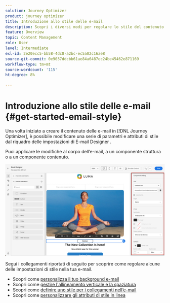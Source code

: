 ```yaml
---
solution: Journey Optimizer
product: journey optimizer
title: Introduzione allo stile delle e-mail
description: Scopri i diversi modi per regolare lo stile del contenuto dell’e-mail
feature: Overview
topic: Content Management
role: User
level: Intermediate
exl-id: 2e20ecc5-bb58-4dc8-a2bc-ec5a02c16ae8
source-git-commit: 0e9037ddcbb61ae84a6487ec24be45462e871169
workflow-type: tm+mt
source-wordcount: '115'
ht-degree: 8%

---
```


# Introduzione allo stile delle e-mail {#get-started-email-style}

Una volta iniziato a creare il contenuto delle e-mail in [!DNL Journey Optimizer], è possibile modificare una serie di parametri e attributi di stile dal riquadro delle impostazioni di E-mail Designer .

Puoi applicare le modifiche al corpo dell’e-mail, a un componente struttura o a un componente contenuto.

![](assets/email_designer_content_components_settings.png)

Segui i collegamenti riportati di seguito per scoprire come regolare alcune delle impostazioni di stile nella tua e-mail.

* Scopri come [personalizza il tuo background e-mail](backgrounds.md)
* Scopri come [gestire l&#39;allineamento verticale e la spaziatura](alignment-and-padding.md)
* Scopri come [definire uno stile per i collegamenti nell’e-mail](styling-links.md)
* Scopri come [personalizzare gli attributi di stile in linea](inline-styling.md)
